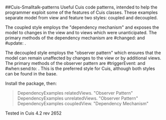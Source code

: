 ##Cuis-Smalltalk-patterns
Useful Cuis code patterns, intended to help the programmer exploit some of the features of Cuis classes. These examples separate model from view and feature two styles: coupled and decoupled.

The coupled style employs the "dependency mechanism" and exposes the model to changes in the view and to views which were unanticipated. The primary methods of the dependency mechanism are #changed: and #update: .

The decoupled style employs the "observer pattern" which ensures that the model can remain unaffected by changes to the view or by additional views. The primary methods of the observer pattern are #triggerEvent: and #when:send:to: . This is the preferred style for Cuis, although both styles can be found in the base.

Install the package, then:


>DependencyExamples relatedViews.			"Observer Pattern"
>DependencyExamples unrelatedViews.		"Observer Pattern"
>DependencyExamples coupledView.			"Dependency Mechanism"

Tested in Cuis 4.2  rev 2652
